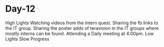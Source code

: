 # Day-12
High Lights  Watching videos from the intern quest.         Sharing the fb links to the IT group.        Sharing the poster adds of teravision in the IT groups where mostly interns can be found.    Attending a Daily meeting at 4:00pm.  Low Lights  Slow Progress 
